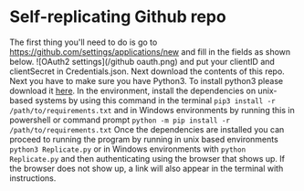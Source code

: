 # Self-replicating Github repo 
The first thing you'll need to do is go to https://github.com/settings/applications/new and fill in the fields as shown below.
![OAuth2 settings](/github oauth.png)
and put your clientID and clientSecret in Credentials.json.
Next download the contents of this repo.
Next you have to make sure you have Python3. To install python3 please download it [here](https://www.python.org/downloads/).
In the environment, install the dependencies on unix-based systems by using this command in the terminal
`pip3 install -r /path/to/requirements.txt`
and in Windows environments by running this in powershell or command prompt
`python -m pip install -r /path/to/requirements.txt`
Once the dependencies are installed you can proceed to running the program by running in unix based environments
`python3 Replicate.py`
or in Windows environments with
`python Replicate.py`
and then authenticating using the browser that shows up. If the browser does not show up, a link will also appear in the terminal with instructions.
